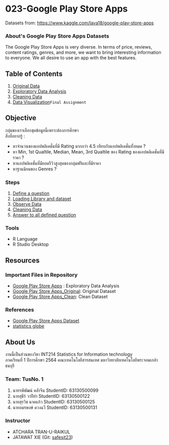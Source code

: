 
# 023-Google Play Store Apps
Datasets from: https://www.kaggle.com/lava18/google-play-store-apps

### About's Google Play Store Apps Datasets
The Google Play Store Apps is very diverse. In terms of price, reviews, content ratings, genres, and more, we want to bring interesting information to everyone.
We all desire to use an app with the best features.


## Table of Contents
1. [Original Data](./term%20assignment/Midterm/Original%20Data)
1. [Exploratory Data Analysis](./term%20assignment/Midterm/Explore%20Data)
2. [Cleaning Data](./term%20assignment/Midterm/Cleaning%20Data)
4. [Data Visualization]()`Final Assignment`

## Objective

กลุ่มของเราเลือกชุดข้อมูลนี้เพราะต้องการศึกษา <br>
สิ่งที่อยากรู้ : <br>
- หาจำนวนของแอปพลิเคชั่นที่มี Rating มากกว่า 4.5 เทียบกับแอปพลิเคชั่นทั้งหมด ?
- หา Min, 1st Qualtile, Median, Mean, 3rd Qualtile ของ Rating ของแอปพลิเคชั่นที่มีราคา ?
- หาแอปพลิเคชั่นที่มียอดรีวิวสูงสุดของกลุ่มฟรีและที่มีราคา
- หาฐานนิยมของ Genres ?

### Steps
1. [Define a question](https://github.com/sit-2021-int214/023-Google_Play_Store_Apps/blob/main/README.md#objective)
2. [Loading Library and dataset](https://github.com/sit-2021-int214/023-Google_Play_Store_Apps/blob/main/term%20assignment/Midterm/Original%20Data#loading-library-and-dataset)
3. [Observe Data](https://github.com/sit-2021-int214/023-Google_Play_Store_Apps/blob/main/term%20assignment/Midterm/Explore%20Data#explore-data)
5. [Cleaning Data](https://github.com/sit-2021-int214/023-Google_Play_Store_Apps/tree/main/term%20assignment/Midterm/Cleaning%20Data#cleaning-data)
6. [Answer to all defined question](https://github.com/sit-2021-int214/023-Google_Play_Store_Apps/tree/main/term%20assignment/Midterm#answer-to-all-defined-question)

### Tools

- R Language
- R Studio Desktop


## Resources

### Important Files in Repository

- [Google Play Store Apps](./term%20assignment/Midterm/Cleaning%20Data/Google_Play_Store_Apps.r) : Exploratory Data Analysis
- [Google Play Store Apps_Original](./term%20assignment/Midterm/Original%20Data/Google_Play_Store_Apps_Original.csv): Original Dataset
- [Google Play Store Apps_Clean](./Google_Play_Store_Apps_Clean.csv): Clean Dataset

### References
- [Google Play Store Apps Dataset](https://www.kaggle.com/lava18/google-play-store-apps)
- [statistics globe](https://statisticsglobe.com/mode-in-r-programming-example)

## About Us
งานนี้เป็นส่วนของวิชา INT214 Statistics for Information technology <br/> ภาคเรียนที่ 1 ปีการศึกษา 2564 คณะเทคโนโลยีสารสนเทศ มหาวิทยาลัยเทคโนโลยีพระจอมเกล้าธนบุรี

### Team: TusNo. 1
1. นายรพีพัฒน์ คล้ำจีน   StudentID: 63130500099
2. นายสุธีร์ วาปีทำ      StudentID: 63130500122
3. นายสุรวิช นาคแก้ว    StudentID: 63130500125
4. นายอมรพงษ์ ดวงฉวี   StudentID: 63130500131


### Instructor
- ATCHARA TRAN-U-RAIKUL
- JATAWAT XIE (Git: [safesit23](https://github.com/safesit23))



